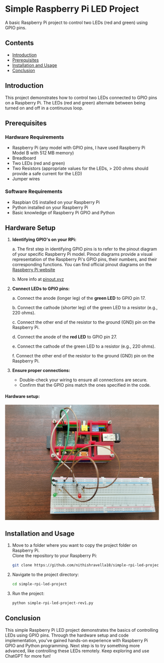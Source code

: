 # Simple Raspberry Pi LED Project

A basic Raspberry Pi project to control two LEDs (red and green) using GPIO pins.

## Contents

- [Introduction](#introduction)
- [Prerequisites](#prerequisites)
- [Installation and Usage](#installation-and-usage)
- [Conclusion](#conclusion)

## Introduction

This project demonstrates how to control two LEDs connected to GPIO pins on a Raspberry Pi. The LEDs (red and green) alternate between being turned on and off in a continuous loop.

## Prerequisites

### Hardware Requirements

- Raspberry Pi (any model with GPIO pins, I have used Raspberry Pi Model B with 512 MB memory)
- Breadboard
- Two LEDs (red and green)
- Two Resistors (appropriate values for the LEDs, > 200 ohms should provide a safe current for the LED)
- Jumper wires

### Software Requirements

- Raspbian OS installed on your Raspberry Pi
- Python installed on your Raspberry Pi
- Basic knowledge of Raspberry Pi GPIO and Python

## Hardware Setup
1. **Identifying GPIO's on your RPi:**
   
   a. The first step in identifying GPIO pins is to refer to the pinout diagram of your specific Raspberry Pi model. Pinout diagrams provide a visual representation of the Raspberry Pi's GPIO pins, their numbers, and their corresponding functions. You can find official pinout diagrams on the [Raspberry Pi website](https://www.raspberrypi.com/documentation/computers/raspberry-pi.html#gpio-and-the-40-pin-header)
   
   b. More info at [pinout.xyz](https://pinout.xyz/)
   
3. **Connect LEDs to GPIO pins:**

   a. Connect the anode (longer leg) of the **green LED** to GPIO pin 17.

   b. Connect the cathode (shorter leg) of the green LED to a resistor (e.g., 220 ohms).

   c. Connect the other end of the resistor to the ground (GND) pin on the Raspberry Pi.

   d. Connect the anode of the **red LED** to GPIO pin 27.

   e. Connect the cathode of the green LED to a resistor (e.g., 220 ohms).

   f. Connect the other end of the resistor to the ground (GND) pin on the Raspberry Pi.

5. **Ensure proper connections:**

   - Double-check your wiring to ensure all connections are secure.
   - Confirm that the GPIO pins match the ones specified in the code.
#### Hardware setup:
  ![Hardware setup](https://github.com/nithishravella10/simple-rpi-led-project/blob/main/hardware-setup.jpg)
## Installation and Usage

1. Move to a folder where you want to copy the project folder on Raspberry Pi.  
   Clone the repository to your Raspberry Pi:

   ```bash
   git clone https://github.com/nithishravella10/simple-rpi-led-project.git
   
3. Navigate to the project directory:

   ```bash
   cd simple-rpi-led-project

4. Run the project:

   ```bash
   python simple-rpi-led-project-rev1.py
## Conclusion
This simple Raspberry Pi LED project demonstrates the basics of controlling LEDs using GPIO pins. Through the hardware setup and code implementation, you've gained hands-on experience with Raspberry Pi GPIO and Python programming. Next step is to try something more advanced, like controlling these LEDs remotely. Keep exploring and use ChatGPT for more fun!
